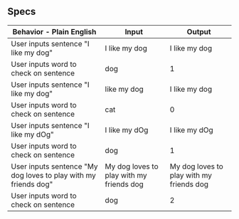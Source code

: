 ## Specs


| Behavior - Plain English                                        | Input                                    | Output                                   |
|-----------------------------------------------------------------|------------------------------------------|------------------------------------------|
| User inputs sentence "I like my dog"                            | I like my dog                            | I like my dog                            |
| User inputs word to check on sentence                           | dog                                      | 1                                        |
| User inputs sentence "I like my dog"                            | Iike my dog                              | I like my dog                            |
| User inputs word to check on sentence                           | cat                                      | 0                                        |
| User inputs sentence "I like my dOg"                            | I like my dOg                            | I like my dOg                            |
| User inputs word to check on sentence                           | dog                                      | 1                                        |
| User inputs sentence "My dog loves to play with my friends dog" | My dog loves to play with my friends dog | My dog loves to play with my friends dog |
| User inputs word to check on sentence                           | dog                                      | 2                                        |
